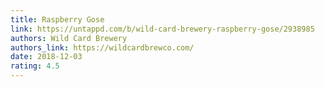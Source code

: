 ```yaml
---
title: Raspberry Gose
link: https://untappd.com/b/wild-card-brewery-raspberry-gose/2938985
authors: Wild Card Brewery
authors_link: https://wildcardbrewco.com/
date: 2018-12-03
rating: 4.5
---
```


